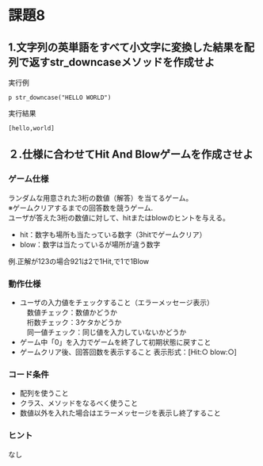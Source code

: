 # 課題8

## 1.文字列の英単語をすべて小文字に変換した結果を配列で返すstr_downcaseメソッドを作成せよ

実行例
```
p str_downcase("HELLO WORLD") 
```

実行結果
```
[hello,world]
```

## ２.仕様に合わせてHit And Blowゲームを作成させよ

### ゲーム仕様
ランダムな用意された3桁の数値（解答）を当てるゲーム。  
※ゲームクリアするまでの回答数を競うゲーム.  
ユーザが答えた3桁の数値に対して、hitまたはblowのヒントを与える。  　　

- hit：数字も場所も当たっている数字（3hitでゲームクリア）
- blow：数字は当たっているが場所が違う数字　　

例.正解が123の場合921は2で1Hit,で1で1Blow　　

### 動作仕様
- ユーザの入力値をチェックすること（エラーメッセージ表示）  
　数値チェック：数値かどうか  
　桁数チェック：3ケタかどうか  
　同一値チェック：同じ値を入力していないかどうか  
- ゲーム中「0」を入力でゲームを終了して初期状態に戻すこと
- ゲームクリア後、回答回数を表示すること
表示形式：[Hit:○ blow:○]

### コード条件
- 配列を使うこと  
- クラス、メソッドをなるべく使うこと
- 数値以外を入れた場合はエラーメッセージを表示し終了すること

### ヒント
なし


